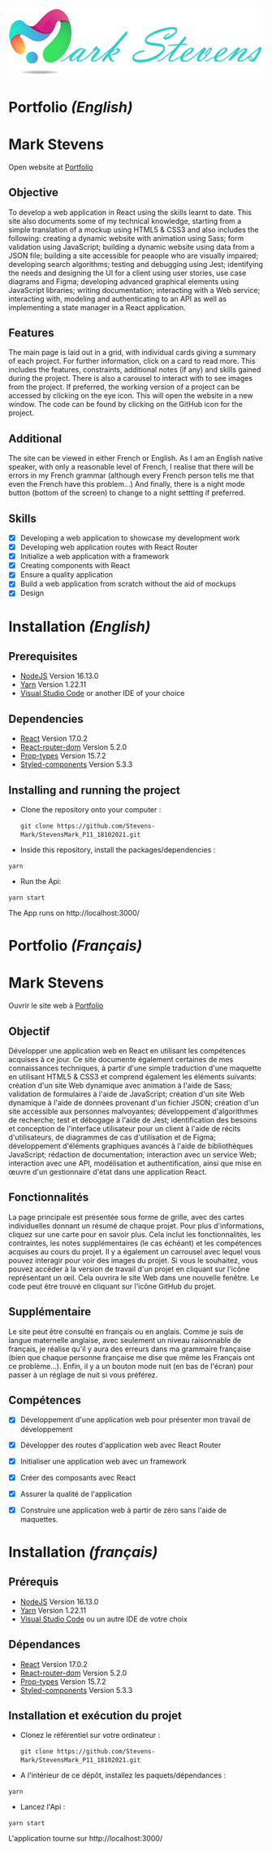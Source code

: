 ![Mark Stevens](/src/assets/logos/mark_logo.png)


# Portfolio *(English)*

# Mark Stevens

Open website at [Portfolio]()

## Objective
To develop a web application in React using the skills learnt to date. This site also documents some of my technical knowledge, starting from a simple translation of a mockup using HTML5 & CSS3 and also includes the following: creating a dynamic website with animation using Sass; form validation using JavaScript; building a dynamic website using data from a JSON file; building a site accessible for peaople who are visually impaired; developing search algorithms; testing and debugging using Jest; identifying the needs and designing the UI for a client using user stories, use case diagrams and Figma; developing advanced graphical elements using JavaScript libraries; writing documentation; interacting with a Web service; interacting with, modeling and authenticating to an API as well as implementing a state manager in a React application.

## Features
The main page is laid out in a grid, with individual cards giving a summary of each project. For further information, click on a card to read more. This includes the features, constraints, additional notes (if any) and skills gained during the project. There is also a carousel to interact with to see images from the project. If preferred, the working version of a project can be accessed by clicking on the eye icon. This will open the website in a new window. The code can be found by clicking on the GitHub icon for the project.

## Additional
The site can be viewed in either French or English. As I am an English native speaker, with only a reasonable level of French, I realise that there will be errors in my French grammar (although every French person tells me that even the French have this problem...)
And finally, there is a night mode button (bottom of the screen) to change to a night settting if preferred.  

## Skills
- [x] Developing a web application to showcase my development work
- [x] Developing web application routes with React Router
- [x] Initialize a web application with a framework
- [x] Creating components with React
- [x] Ensure a quality application
- [x] Build a web application from scratch without the aid of mockups
- [x] Design

# Installation *(English)*

## Prerequisites

- [NodeJS](https://nodejs.org/en/)  Version 16.13.0 
- [Yarn](https://yarnpkg.com/) Version 1.22.11
- [Visual Studio Code](https://code.visualstudio.com/) or another IDE of your choice

## Dependencies

- [React](https://reactjs.org/) Version 17.0.2
- [React-router-dom](https://v5.reactrouter.com/web/guides/quick-start) Version 5.2.0
- [Prop-types](https://www.npmjs.com/package/prop-types) Version 15.7.2
- [Styled-components](https://styled-components.com/) Version 5.3.3

## Installing and running the project

- Clone the repository onto your computer :

  `git clone https://github.com/Stevens-Mark/StevensMark_P11_18102021.git`

- Inside this repository, install the packages/dependencies :

 `yarn`

- Run the Api:

 `yarn start`

The App runs on http://localhost:3000/


# Portfolio *(Français)*

# Mark Stevens

Ouvrir le site web à [Portfolio]()

## Objectif
Développer une application web en React en utilisant les compétences acquises à ce jour. Ce site documente également certaines de mes connaissances techniques, à partir d'une simple traduction d'une maquette en utilisant HTML5 & CSS3 et comprend également les éléments suivants: création d'un site Web dynamique avec animation à l'aide de Sass; validation de formulaires à l'aide de JavaScript; création d'un site Web dynamique à l'aide de données provenant d'un fichier JSON; création d'un site accessible aux personnes malvoyantes; développement d'algorithmes de recherche; test et débogage à l'aide de Jest; identification des besoins et conception de l'interface utilisateur pour un client à l'aide de récits d'utilisateurs, de diagrammes de cas d'utilisation et de Figma; développement d'éléments graphiques avancés à l'aide de bibliothèques JavaScript; rédaction de documentation; interaction avec un service Web; interaction avec une API, modélisation et authentification, ainsi que mise en œuvre d'un gestionnaire d'état dans une application React.

## Fonctionnalités
La page principale est présentée sous forme de grille, avec des cartes individuelles donnant un résumé de chaque projet. Pour plus d'informations, cliquez sur une carte pour en savoir plus. Cela inclut les fonctionnalités, les contraintes, les notes supplémentaires (le cas échéant) et les compétences acquises au cours du projet. Il y a également un carrousel avec lequel vous pouvez interagir pour voir des images du projet. Si vous le souhaitez, vous pouvez accéder à la version de travail d'un projet en cliquant sur l'icône représentant un œil. Cela ouvrira le site Web dans une nouvelle fenêtre. Le code peut être trouvé en cliquant sur l'icône GitHub du projet.

## Supplémentaire
Le site peut être consulté en français ou en anglais. Comme je suis de langue maternelle anglaise, avec seulement un niveau raisonnable de français, je réalise qu'il y aura des erreurs dans ma grammaire française (bien que chaque personne française me dise que même les Français ont ce problème...).
Enfin, il y a un bouton mode nuit (en bas de l'écran) pour passer à un réglage de nuit si vous préférez. 


## Compétences
- [x] Développement d'une application web pour présenter mon travail de développement
- [x] Développer des routes d'application web avec React Router
- [x] Initialiser une application web avec un framework
- [x] Créer des composants avec React
- [x] Assurer la qualité de l'application
- [x] Construire une application web à partir de zéro sans l'aide de maquettes.


# Installation *(français)*

## Prérequis

- [NodeJS](https://nodejs.org/en/)  Version 16.13.0 
- [Yarn](https://yarnpkg.com/) Version 1.22.11
- [Visual Studio Code](https://code.visualstudio.com/) ou un autre IDE de votre choix

## Dépendances

- [React](https://reactjs.org/) Version 17.0.2
- [React-router-dom](https://v5.reactrouter.com/web/guides/quick-start) Version 5.2.0
- [Prop-types](https://www.npmjs.com/package/prop-types) Version 15.7.2
- [Styled-components](https://styled-components.com/) Version 5.3.3

## Installation et exécution du projet

- Clonez le référentiel sur votre ordinateur :

  `git clone https://github.com/Stevens-Mark/StevensMark_P11_18102021.git`

- A l'intérieur de ce dépôt, installez les paquets/dépendances :

 `yarn`

- Lancez l'Api :

 `yarn start`

L'application tourne sur http://localhost:3000/
